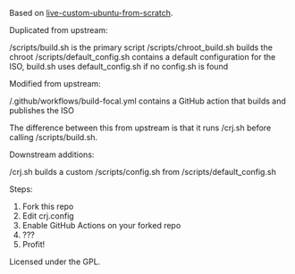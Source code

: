 Based on [live-custom-ubuntu-from-scratch](https://github.com/mvallim/live-custom-ubuntu-from-scratch).

Duplicated from upstream:

/scripts/build.sh is the primary script
/scripts/chroot_build.sh builds the chroot
/scripts/default_config.sh contains a default configuration for the ISO, build.sh uses default_config.sh if no config.sh is found

Modified from upstream:

/.github/workflows/build-focal.yml contains a GitHub action that builds and publishes the ISO

The difference between this from upstream is that it runs /crj.sh before calling /scripts/build.sh.

Downstream additions:

/crj.sh builds a custom /scripts/config.sh from /scripts/default_config.sh

Steps:

1. Fork this repo
2. Edit crj.config
3. Enable GitHub Actions on your forked repo
4. ???
5. Profit!

Licensed under the GPL.